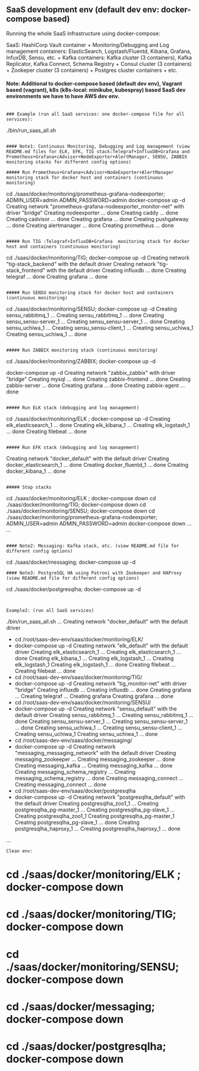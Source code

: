 
## SaaS development env (default dev env: docker-compose based)

Running the whole SaaS infrastructure using docker-compose: 

SaaS: HashiCorp Vault container + Monitoring/Debugging and Log management containers: ElasticSearch, Logstash/Fluentd, Kibana, Grafana, InfuxDB, Sensu, etc. + Kafka containers: Kafka cluster (3 containers), Kafka Replicator, Kafka Connect, Schema Registry + Consul cluster (3 containers) + Zookeper cluster (3 containers) + Postgres cluster containers + etc.

#### Note: Additional to docker-compose based (default dev env), Vagrant based (vagrant), k8s (k8s-local: minikube, kubespray) based SaaS dev environments we have to have AWS dev env.


```

### Example (run all SaaS services: one docker-compose file for all services):

```
./bin/run_saas_all.sh

```

#### Note1: Continuous Monitoring, Debugging and Log management (view README.md files for ELK, EFK, TIG stack:Telegraf+InfluxDB+Grafana and Prometheus+Grafana+cAdvisor+NodeExporter+AlertManager, SENSU, ZABBIX monitoring stacks for different config options)

##### Run Prometheus+Grafana+cAdvisor+NodeExporter+AlertManager monitoring stack for docker host and containers (continuous monitoring)

```
cd ./saas/docker/monitoring/prometheus-grafana-nodeexporter; ADMIN_USER=admin ADMIN_PASSWORD=admin docker-compose up -d
Creating network "prometheus-grafana-nodeexporter_monitor-net" with driver "bridge"
Creating nodeexporter ... done
Creating caddy        ... done
Creating cadvisor     ... done
Creating grafana      ... done
Creating pushgateway  ... done
Creating alertmanager ... done
Creating prometheus   ... done

```

##### Run TIG :Telegraf+InfluxDB+Grafana  monitoring stack for docker host and containers (continuous monitoring)

```
cd ./saas/docker/monitoring/TIG; docker-compose up -d
Creating network "tig-stack_backend" with the default driver
Creating network "tig-stack_frontend" with the default driver
Creating influxdb ... done
Creating telegraf ... done
Creating grafana  ... done
```

##### Run SENSU monitoring stack for docker host and containers (continuous monitoring)
```
cd ./saas/docker/monitoring/SENSU; docker-compose up -d
Creating sensu_rabbitmq_1 ... 
Creating sensu_rabbitmq_1 ... done
Creating sensu_sensu-server_1 ... 
Creating sensu_sensu-server_1 ... done
Creating sensu_uchiwa_1 ... 
Creating sensu_sensu-client_1 ... 
Creating sensu_uchiwa_1
Creating sensu_uchiwa_1 ... done
```

##### Run ZABBIX monitoring stack (continuous monitoring)

```
cd ./saas/docker/monitoring/ZABBIX; docker-compose up -d

docker-compose up -d
Creating network "zabbix_zabbix" with driver "bridge"
Creating mysql ... done
Creating zabbix-frontend ... done
Creating zabbix-server   ... done
Creating grafana         ... done
Creating zabbix-agent    ... done
```

##### Run ELK stack (debugging and log management)

```
cd ./saas/docker/monitoring/ELK ; docker-compose up -d
Creating elk_elasticsearch_1 ... done
Creating elk_kibana_1 ... 
Creating elk_logstash_1 ... done
Creating filebeat ... done

```

##### Run EFK stack (debugging and log management)

```
Creating network "docker_default" with the default driver
Creating docker_elasticsearch_1 ... done
Creating docker_fluentd_1       ... done
Creating docker_kibana_1        ... done
```

##### Stop stacks

```
cd ./saas/docker/monitoring/ELK ; docker-compose down
cd ./saas/docker/monitoring/TIG; docker-compose down
cd ./saas/docker/monitoring/SENSU; docker-compose down
cd ./saas/docker/monitoring/prometheus-grafana-nodeexporter; ADMIN_USER=admin ADMIN_PASSWORD=admin docker-compose down
...
...
```

#### Note2: Messaging: Kafka stack, etc. (view README.md file for different config options)

```
cd ./saas/docker/messaging; docker-compose up -d
```
#### Note3: PostgreSQL HA using Patroni with Zookeeper and HAProxy (view README.md file for different config options)

```
cd ./saas/docker/postgresqlha; docker-compose up -d

```


Example2: (run all SaaS services)
```
./bin/run_saas_all.sh
...
Creating network "docker_default" with the default driver
+ cd /root/saas-dev-env/saas/docker/monitoring/ELK/
+ docker-compose up -d
Creating network "elk_default" with the default driver
Creating elk_elasticsearch_1 ... 
Creating elk_elasticsearch_1 ... done
Creating elk_kibana_1 ... 
Creating elk_logstash_1 ... 
Creating elk_logstash_1
Creating elk_logstash_1 ... done
Creating filebeat ... 
Creating filebeat ... done
+ cd /root/saas-dev-env/saas/docker/monitoring/TIG/
+ docker-compose up -d
Creating network "tig_monitor-net" with driver "bridge"
Creating influxdb ... 
Creating influxdb ... done
Creating grafana ... 
Creating telegraf ... 
Creating grafana
Creating grafana ... done
+ cd /root/saas-dev-env/saas/docker/monitoring/SENSU/
+ docker-compose up -d
Creating network "sensu_default" with the default driver
Creating sensu_rabbitmq_1 ... 
Creating sensu_rabbitmq_1 ... done
Creating sensu_sensu-server_1 ... 
Creating sensu_sensu-server_1 ... done
Creating sensu_uchiwa_1 ... 
Creating sensu_sensu-client_1 ... 
Creating sensu_uchiwa_1
Creating sensu_uchiwa_1 ... done
+ cd /root/saas-dev-env/saas/docker/messaging/
+ docker-compose up -d
Creating network "messaging_messaging_network" with the default driver
Creating messaging_zookeeper ... 
Creating messaging_zookeeper ... done
Creating messaging_kafka ... 
Creating messaging_kafka ... done
Creating messaging_schema_registry ... 
Creating messaging_schema_registry ... done
Creating messaging_connect ... 
Creating messaging_connect ... done
+ cd /root/saas-dev-env/saas/docker/postgresqlha
+ docker-compose up -d
Creating network "postgresqlha_default" with the default driver
Creating postgresqlha_zoo1_1 ... 
Creating postgresqlha_pg-master_1 ... 
Creating postgresqlha_pg-slave_1 ... 
Creating postgresqlha_zoo1_1
Creating postgresqlha_pg-master_1
Creating postgresqlha_pg-slave_1 ... done
Creating postgresqlha_haproxy_1 ... 
Creating postgresqlha_haproxy_1 ... done

...
```
Clean env:
```
# cd ./saas/docker/monitoring/ELK ; docker-compose down
# cd ./saas/docker/monitoring/TIG; docker-compose down
# cd ./saas/docker/monitoring/SENSU; docker-compose down
# cd ./saas/docker/messaging; docker-compose down
# cd ./saas/docker/postgresqlha; docker-compose down
```

